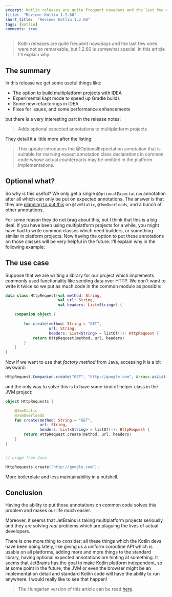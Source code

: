 ```yaml
---
excerpt: Kotlin releases are quite frequent nowadays and the last few ones were not so remarkable, but 1.2.60 is somewhat special. In this article I'll explain why.
title:  "Review: Kotlin 1.2.60"
short_title:  "Review: Kotlin 1.2.60"
tags: [kotlin]
comments: true
---
```


> Kotlin releases are quite frequent nowadays and the last few ones were not so remarkable, but 1.2.60 is somewhat special.
In this article I'll explain why.

## The summary

In this release we get some useful things like:

- The option to build multiplatform projects with IDEA
- Experimental kapt mode to speed up Gradle builds
- Some new refactorings in IDEA
- Fixes for issues, and some performance enhancements

but there is a very interesting part in the release notes:

> Adds optional expected annotations to multiplatform projects

They detail it a little more after the listing:

> This update introduces the @OptionalExpectation annotation that is suitable for marking expect annotation class declarations in common code
> whose actual counterparts may be omitted in the platform implementations.

## Optional what?

So why is this useful? We only get a single `@OptionalExpectation` annotation after all which can only be put on
expected annotations. The answer is that they are [planning to put this](https://youtrack.jetbrains.com/issue/KT-24478)
on `@JvmStatic`, `@JvmOverloads`, and a bunch of other annotations.

For some reason they do not brag about this, but I think that this is a big deal. If you have been using multiplatform
projects for a while, you might have had to write common classes which need builders, or something similar in
platform projects. Now having the option to put these annotations on those classes will be very helpful in the future.
I'll explain why in the following example:

## The use case

Suppose that we are writing a library for our project which implements commonly used functionality like sending data over HTTP. 
We don't want to write it twice so we put as much code in the common module as possible:

```kotlin
data class HttpRequest(val method: String,
                       val url: String,
                       val headers: List<String>) {

    companion object {
        
        fun create(method: String = "GET",
                   url: String,
                   headers: List<String> = listOf()): HttpRequest {
            return HttpRequest(method, url, headers)
        }
    }
}
```

Now if we want to use that *factory method* from Java, accessing it is a bit awkward:

```java
HttpRequest.Companion.create("GET", "http://google.com", Arrays.asList());
```

and the only way to solve this is to have some kind of helper class in the JVM project:

```kotlin
object HttpRequests {

    @JvmStatic
    @JvmOverloads
    fun create(method: String = "GET",
               url: String,
               headers: List<String> = listOf()): HttpRequest {
        return HttpRequest.create(method, url, headers)
    }
}


// usage from Java

HttpRequests.create("http://google.com");
```

More boilerplate and less maintainability in a nutshell.

## Conclusion

Having the ability to put those annotations on common code solves this problem and makes our life much easier.

Moreover, it seems that JetBrains is taking multiplatform projects seriously and they are solving *real* problems which
are plaguing the lives of actual developers.

There is one more thing to consider: all these things which the Kotlin devs have been doing lately, like giving us
a uniform coroutine API which is usable on all platforms, adding more and more things to the standard library,
having optional expected annotations are hinting at something. It seems that JetBrains has the goal to make Kotlin 
platform independent, so at some point in the future, the JVM or even the browser might be an implementation detail
and standard Kotlin code will have the ability to run anywhere. I would really like to see that happen!

> The Hungarian version of this article can be read [here](http://appcraft.hu/posts/blog/2018/08/08/Kotlin-1.2.60-attekintes.html).
